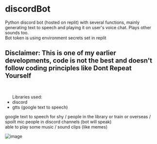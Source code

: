 # discordBot
Python discord bot (hosted on replit) with several functions, mainly generating text to speech and playing it on user's voice chat. Plays other sounds too.<br>
Bot token is using environment secrets set in replit
<br>
<h2>Disclaimer: This is one of my earlier developments, code is not the best and doesn't follow coding principles like Dont Repeat Yourself</h2>
<br>
<ul> Libraries used:
  <li>discord</li>
  <li>gtts (google text to speech)</li>
</ul>
google text to speech for shy / people in the library or train or overseas / spoilt mic people in discord channels (bot will speak) <br>
able to play some music / sound clips (like memes)
<br>

![image](https://user-images.githubusercontent.com/82926705/208669397-21f5989c-9470-4a32-a64f-da6836110a70.png)
